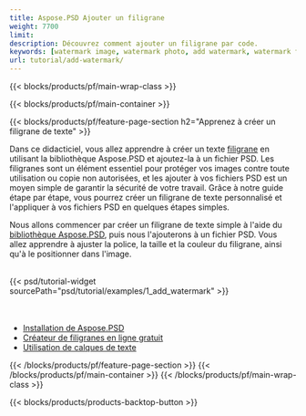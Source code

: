```yaml
---
title: Aspose.PSD Ajouter un filigrane
weight: 7700
limit: 
description: Découvrez comment ajouter un filigrane par code.
keywords: [watermark image, watermark photo, add watermark, watermark for psd, export psd, open photoshop file, psd file preview, watermark photoshop]
url: tutorial/add-watermark/
---
```


{{< blocks/products/pf/main-wrap-class >}}


{{< blocks/products/pf/main-container >}}


{{< blocks/products/pf/feature-page-section h2="Apprenez à créer un filigrane de texte" >}}

<p>
Dans ce didacticiel, vous allez apprendre à créer un texte <a href="https://products.aspose.app/psd/watermark">filigrane</a> en utilisant la bibliothèque Aspose.PSD et ajoutez-la à un fichier PSD. Les filigranes sont un élément essentiel pour protéger vos images contre toute utilisation ou copie non autorisées, et les ajouter à vos fichiers PSD est un moyen simple de garantir la sécurité de votre travail. Grâce à notre guide étape par étape, vous pourrez créer un filigrane de texte personnalisé et l'appliquer à vos fichiers PSD en quelques étapes simples.
</p>

<p>
Nous allons commencer par créer un filigrane de texte simple à l'aide du <a href="https://www.nuget.org/packages/Aspose.PSD">bibliothèque Aspose.PSD</a>, puis nous l'ajouterons à un fichier PSD. Vous allez apprendre à ajuster la police, la taille et la couleur du filigrane, ainsi qu'à le positionner dans l'image.
</p>

<br />
{{< psd/tutorial-widget sourcePath="psd/tutorial/examples/1_add_watermark" >}}
<br />

<br />
<br />
<div class="code-sample">
    <ul class="link-list">
        <li class="link-item"><a href="https://docs.aspose.com/psd/net/installation/">Installation de Aspose.PSD</a></li>
        <li class="link-item"><a href="https://products.aspose.app/psd/watermark">Créateur de filigranes en ligne gratuit</a></li>
        <li class="link-item"><a href="https://docs.aspose.com/psd/net/working-with-text-layers/">Utilisation de calques de texte</a></li>
    </ul>
</div>


{{< /blocks/products/pf/feature-page-section >}}
{{< /blocks/products/pf/main-container >}}
{{< /blocks/products/pf/main-wrap-class >}}

{{< blocks/products/products-backtop-button >}}

